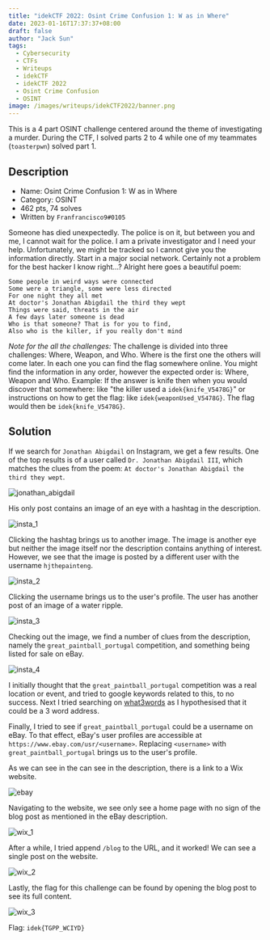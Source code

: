 ```yaml
---
title: "idekCTF 2022: Osint Crime Confusion 1: W as in Where"
date: 2023-01-16T17:37:37+08:00
draft: false
author: "Jack Sun"
tags:
  - Cybersecurity
  - CTFs
  - Writeups
  - idekCTF
  - idekCTF 2022
  - Osint Crime Confusion
  - OSINT
image: /images/writeups/idekCTF2022/banner.png
---
```


This is a 4 part OSINT challenge centered around the theme of investigating a murder. During the CTF, I solved parts 2 to 4 while one of my teammates (`toasterpwn`) solved part 1.


## Description

- Name: Osint Crime Confusion 1: W as in Where
- Category: OSINT
- 462 pts, 74 solves
- Written by `Franfrancisco9#0105`

Someone has died unexpectedly. The police is on it, but between you and me, I cannot wait for the police. I am a private investigator and I need your help. Unfortunately, we might be tracked so I cannot give you the information directly. Start in a major social network. Certainly not a problem for the best hacker I know right...? Alright here goes a beautiful poem:

```text
Some people in weird ways were connected
Some were a triangle, some were less directed
For one night they all met
At doctor's Jonathan Abigdail the third they wept 
Things were said, threats in the air
A few days later someone is dead
Who is that someone? That is for you to find,
Also who is the killer, if you really don't mind
```

*Note for the all the challenges:* The challenge is divided into three challenges: Where, Weapon, and Who. Where is the first one the others will come later. In each one you can find the flag somewhere online. You might find the information in any order, however the expected order is: Where, Weapon and Who. Example: If the answer is knife then when you would discover that somewhere: like "the killer used a `idek{knife_V5478G}`" or instructions on how to get the flag: like `idek{weaponUsed_V5478G}`. The flag would then be `idek{knife_V5478G}`.

## Solution

If we search for `Jonathan Abigdail` on Instagram, we get a few results. One of the top results is of a user called `Dr. Jonathan Abigdail III`, which matches the clues from the poem: `At doctor's Jonathan Abigdail the third they wept`.

![jonathan_abigdail](/images/writeups/idekCTF2022/osint_crime_confusion/jonathan_abigdail.png)

His only post contains an image of an eye with a hashtag in the description.

![insta_1](/images/writeups/idekCTF2022/osint_crime_confusion/insta_1.png)

Clicking the hashtag brings us to another image. The image is another eye but neither the image itself nor the description contains anything of interest. However, we see that the image is posted by a different user with the username `hjthepainteng`.

![insta_2](/images/writeups/idekCTF2022/osint_crime_confusion/insta_2.png)

Clicking the username brings us to the user's profile. The user has another post of an image of a water ripple.

![insta_3](/images/writeups/idekCTF2022/osint_crime_confusion/insta_3.png)

Checking out the image, we find a number of clues from the description, namely the `great_paintball_portugal` competition, and something being listed for sale on eBay.

![insta_4](/images/writeups/idekCTF2022/osint_crime_confusion/insta_4.png)

I initially thought that the `great_paintball_portugal` competition was a real location or event, and tried to google keywords related to this, to no success. Next I tried searching on [what3words](https://what3words.com/) as I hypothesised that it could be a 3 word address.

Finally, I tried to see if `great_paintball_portugal` could be a username on eBay. To that effect, eBay's user profiles are accessible at `https://www.ebay.com/usr/<username>`. Replacing `<username>` with `great_paintball_portugal` brings us to the user's profile.

As we can see in the can see in the description, there is a link to a Wix website.

![ebay](/images/writeups/idekCTF2022/osint_crime_confusion/ebay.png)

Navigating to the website, we see only see a home page with no sign of the blog post as mentioned in the eBay description.

![wix_1](/images/writeups/idekCTF2022/osint_crime_confusion/wix_1.png)

After a while, I tried append `/blog` to the URL, and it worked! We can see a single post on the website.

![wix_2](/images/writeups/idekCTF2022/osint_crime_confusion/wix_2.png)

Lastly, the flag for this challenge can be found by opening the blog post to see its full content.

![wix_3](/images/writeups/idekCTF2022/osint_crime_confusion/wix_3.png)

Flag: `idek{TGPP_WCIYD}`